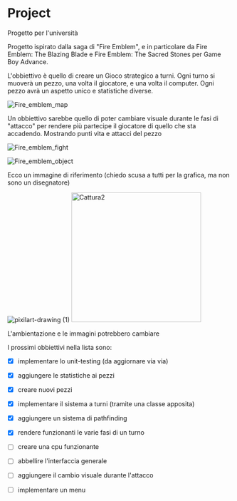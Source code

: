 # Project
Progetto per l'università

Progetto ispirato dalla saga di "Fire Emblem", e in particolare da Fire Emblem: The Blazing Blade e Fire Emblem: The Sacred Stones per Game Boy Advance.

L'obbiettivo è quello di creare un Gioco strategico a turni. Ogni turno si muoverà un pezzo, una volta il giocatore, e una volta il computer. 
Ogni pezzo avrà un aspetto unico e statistiche diverse.

![Fire_emblem_map](https://user-images.githubusercontent.com/102967110/175330515-b18d736e-463f-4724-b0db-20b7554673bb.png)

Un obbiettivo sarebbe quello di poter cambiare visuale durante le fasi di "attacco" per rendere più partecipe il giocatore di quello che sta accadendo. Mostrando punti vita e attacci del pezzo

![Fire_emblem_fight](https://user-images.githubusercontent.com/102967110/175329978-1c87156b-9cea-4c34-869d-1b0696174d12.png)

![Fire_emblem_object](https://user-images.githubusercontent.com/102967110/175331459-9ffdd0bd-ddf5-4249-8415-703a657b6686.png)

Ecco un immagine di riferimento (chiedo scusa a tutti per la grafica, ma non sono un disegnatore)

![pixilart-drawing (1)](https://user-images.githubusercontent.com/102967110/175394747-f18c3a0f-7112-41a9-9f33-ee9eb40ffdec.png)
<img width="291" alt="Cattura2" src="https://user-images.githubusercontent.com/102967110/175958411-a825a9ac-0fb2-49b7-b02b-f97cd78fd917.PNG">

L'ambientazione e le immagini potrebbero cambiare


I prossimi obbiettivi nella lista sono:

- [x] implementare lo unit-testing (da aggiornare via via)

- [x] aggiungere le statistiche ai pezzi

- [x] creare nuovi pezzi

- [x] implementare il sistema a turni (tramite una classe apposita)

- [x] aggiungere un sistema di pathfinding

- [x] rendere funzionanti le varie fasi di un turno

- [ ] creare una cpu funzionante

- [ ] abbellire l'interfaccia generale

- [ ] aggiungere il cambio visuale durante l'attacco

- [ ] implementare un menu
